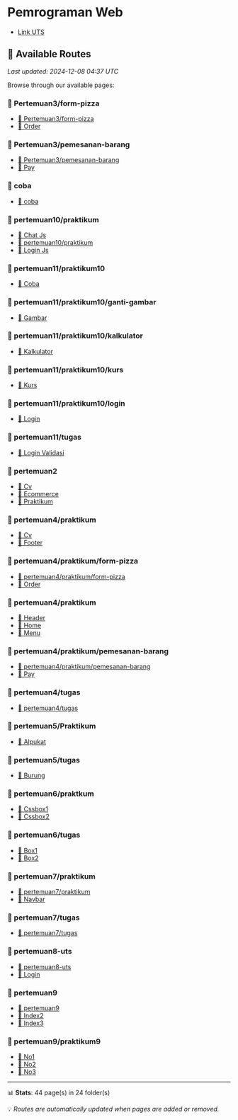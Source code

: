 <h1>Pemrograman Web</h1>
<ul>
    <li><a href="https://raffayuda.github.io/programming-web-1/pertemuan8-uts/">Link UTS</a></li>
</ul>










## 📄 Available Routes

*Last updated: 2024-12-08 04:37 UTC*

Browse through our available pages:


### 📁 Pertemuan3/form-pizza

- [📍 Pertemuan3/form-pizza](https://sttnf.github.io/pmweb/Pertemuan3/form-pizza/index)
- [📄 Order](https://sttnf.github.io/pmweb/Pertemuan3/form-pizza/order)

### 📁 Pertemuan3/pemesanan-barang

- [📍 Pertemuan3/pemesanan-barang](https://sttnf.github.io/pmweb/Pertemuan3/pemesanan-barang/index)
- [📄 Pay](https://sttnf.github.io/pmweb/Pertemuan3/pemesanan-barang/pay)

### 📁 coba

- [📍 coba](https://sttnf.github.io/pmweb/coba/index)

### 📁 pertemuan10/praktikum

- [📄 Chat Js](https://sttnf.github.io/pmweb/pertemuan10/praktikum/chat-js)
- [📍 pertemuan10/praktikum](https://sttnf.github.io/pmweb/pertemuan10/praktikum/index)
- [📄 Login Js](https://sttnf.github.io/pmweb/pertemuan10/praktikum/login-js)

### 📁 pertemuan11/praktikum10

- [📄 Coba](https://sttnf.github.io/pmweb/pertemuan11/praktikum10/coba)

### 📁 pertemuan11/praktikum10/ganti-gambar

- [📄 Gambar](https://sttnf.github.io/pmweb/pertemuan11/praktikum10/ganti-gambar/gambar)

### 📁 pertemuan11/praktikum10/kalkulator

- [📄 Kalkulator](https://sttnf.github.io/pmweb/pertemuan11/praktikum10/kalkulator/kalkulator)

### 📁 pertemuan11/praktikum10/kurs

- [📄 Kurs](https://sttnf.github.io/pmweb/pertemuan11/praktikum10/kurs/kurs)

### 📁 pertemuan11/praktikum10/login

- [📄 Login](https://sttnf.github.io/pmweb/pertemuan11/praktikum10/login/login)

### 📁 pertemuan11/tugas

- [📄 Login Validasi](https://sttnf.github.io/pmweb/pertemuan11/tugas/login-validasi)

### 📁 pertemuan2

- [📄 Cv](https://sttnf.github.io/pmweb/pertemuan2/cv)
- [📄 Ecommerce](https://sttnf.github.io/pmweb/pertemuan2/ecommerce)
- [📄 Praktikum](https://sttnf.github.io/pmweb/pertemuan2/praktikum)

### 📁 pertemuan4/praktikum

- [📄 Cv](https://sttnf.github.io/pmweb/pertemuan4/praktikum/cv)
- [📄 Footer](https://sttnf.github.io/pmweb/pertemuan4/praktikum/footer)

### 📁 pertemuan4/praktikum/form-pizza

- [📍 pertemuan4/praktikum/form-pizza](https://sttnf.github.io/pmweb/pertemuan4/praktikum/form-pizza/index)
- [📄 Order](https://sttnf.github.io/pmweb/pertemuan4/praktikum/form-pizza/order)

### 📁 pertemuan4/praktikum

- [📄 Header](https://sttnf.github.io/pmweb/pertemuan4/praktikum/header)
- [📄 Home](https://sttnf.github.io/pmweb/pertemuan4/praktikum/home)
- [📄 Menu](https://sttnf.github.io/pmweb/pertemuan4/praktikum/menu)

### 📁 pertemuan4/praktikum/pemesanan-barang

- [📍 pertemuan4/praktikum/pemesanan-barang](https://sttnf.github.io/pmweb/pertemuan4/praktikum/pemesanan-barang/index)
- [📄 Pay](https://sttnf.github.io/pmweb/pertemuan4/praktikum/pemesanan-barang/pay)

### 📁 pertemuan4/tugas

- [📍 pertemuan4/tugas](https://sttnf.github.io/pmweb/pertemuan4/tugas/index)

### 📁 pertemuan5/Praktikum

- [📄 Alpukat](https://sttnf.github.io/pmweb/pertemuan5/Praktikum/alpukat)

### 📁 pertemuan5/tugas

- [📄 Burung](https://sttnf.github.io/pmweb/pertemuan5/tugas/burung)

### 📁 pertemuan6/praktkum

- [📄 Cssbox1](https://sttnf.github.io/pmweb/pertemuan6/praktkum/cssbox1)
- [📄 Cssbox2](https://sttnf.github.io/pmweb/pertemuan6/praktkum/cssbox2)

### 📁 pertemuan6/tugas

- [📄 Box1](https://sttnf.github.io/pmweb/pertemuan6/tugas/box1)
- [📄 Box2](https://sttnf.github.io/pmweb/pertemuan6/tugas/box2)

### 📁 pertemuan7/praktikum

- [📍 pertemuan7/praktikum](https://sttnf.github.io/pmweb/pertemuan7/praktikum/index)
- [📄 Navbar](https://sttnf.github.io/pmweb/pertemuan7/praktikum/navbar)

### 📁 pertemuan7/tugas

- [📍 pertemuan7/tugas](https://sttnf.github.io/pmweb/pertemuan7/tugas/index)

### 📁 pertemuan8-uts

- [📍 pertemuan8-uts](https://sttnf.github.io/pmweb/pertemuan8-uts/index)
- [📄 Login](https://sttnf.github.io/pmweb/pertemuan8-uts/login)

### 📁 pertemuan9

- [📍 pertemuan9](https://sttnf.github.io/pmweb/pertemuan9/index)
- [📄 Index2](https://sttnf.github.io/pmweb/pertemuan9/index2)
- [📄 Index3](https://sttnf.github.io/pmweb/pertemuan9/index3)

### 📁 pertemuan9/praktikum9

- [📄 No1](https://sttnf.github.io/pmweb/pertemuan9/praktikum9/no1)
- [📄 No2](https://sttnf.github.io/pmweb/pertemuan9/praktikum9/no2)
- [📄 No3](https://sttnf.github.io/pmweb/pertemuan9/praktikum9/no3)

---

📊 **Stats**: 44 page(s) in 24 folder(s)

💡 *Routes are automatically updated when pages are added or removed.*
